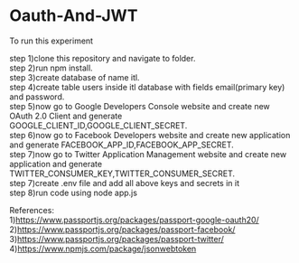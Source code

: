 # Oauth-And-JWT

To run this experiment<br/> 

step 1)clone this repository and navigate to folder.<br/> 
step 2)run npm install.<br/> 
step 3)create database of name itl.<br/> 
step 4)create table users inside itl database with fields email(primary key) and password.<br/> 
step 5)now go to Google Developers Console website and create new OAuth 2.0 Client and generate GOOGLE_CLIENT_ID,GOOGLE_CLIENT_SECRET.<br/> 
step 6)now go to Facebook Developers website and create new application and generate FACEBOOK_APP_ID,FACEBOOK_APP_SECRET.<br/> 
step 7)now go to Twitter Application Management website and create new application and generate TWITTER_CONSUMER_KEY,TWITTER_CONSUMER_SECRET.<br/> 
step 7)create .env file and add all above keys and secrets in it<br/> 
step 8)run code using node app.js<br/> 

References:<br/> 
1)https://www.passportjs.org/packages/passport-google-oauth20/<br/> 
2)https://www.passportjs.org/packages/passport-facebook/<br/> 
3)https://www.passportjs.org/packages/passport-twitter/<br/> 
4)https://www.npmjs.com/package/jsonwebtoken<br/> 
